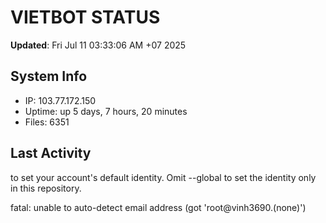 # VIETBOT STATUS
**Updated**: Fri Jul 11 03:33:06 AM +07 2025

## System Info
- IP: 103.77.172.150
- Uptime: up 5 days, 7 hours, 20 minutes
- Files: 6351

## Last Activity

to set your account's default identity.
Omit --global to set the identity only in this repository.

fatal: unable to auto-detect email address (got 'root@vinh3690.(none)')
